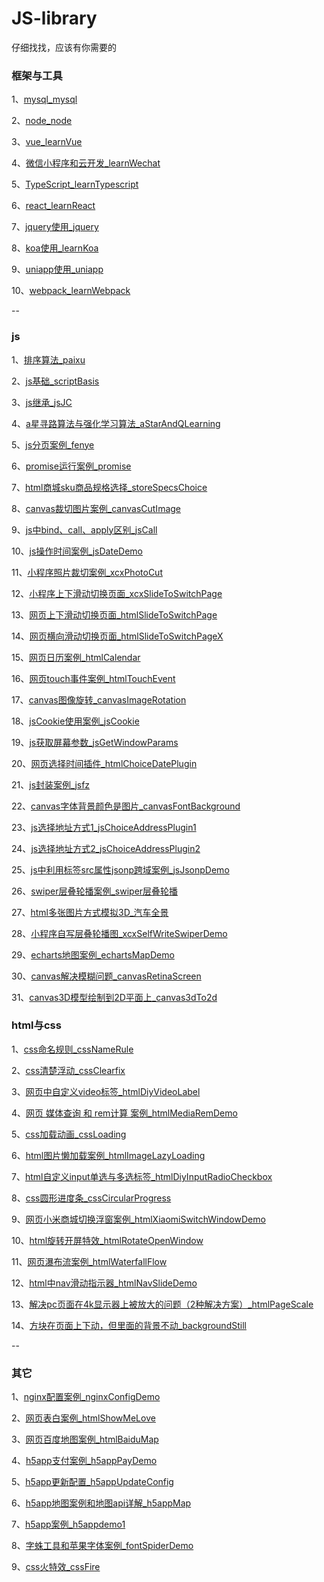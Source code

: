 # JS-library

仔细找找，应该有你需要的

### 框架与工具

1、[mysql_mysql](https://github.com/fengfanv/JS-library/blob/master/mysql)

2、[node_node](https://github.com/fengfanv/JS-library/blob/master/node)

3、[vue_learnVue](https://github.com/fengfanv/JS-library/blob/master/learnVue)

4、[微信小程序和云开发_learnWechat](https://github.com/fengfanv/JS-library/blob/master/learnWechat)

5、[TypeScript_learnTypescript](https://github.com/fengfanv/JS-library/blob/master/learnTypescript)

6、[react_learnReact](https://github.com/fengfanv/JS-library/blob/master/learnReact)

7、[jquery使用_jquery](https://github.com/fengfanv/JS-library/blob/master/jquery)

8、[koa使用_learnKoa](https://github.com/fengfanv/JS-library/blob/master/learnKoa)

9、[uniapp使用_uniapp](https://github.com/fengfanv/JS-library/blob/master/uniapp)

10、[webpack_learnWebpack](https://github.com/fengfanv/JS-library/blob/master/learnWebpack)

--

### js

1、[排序算法_paixu](https://github.com/fengfanv/JS-library/blob/master/paixu)

2、[js基础_scriptBasis](https://github.com/fengfanv/JS-library/blob/master/scriptBasis)

3、[js继承_jsJC](https://github.com/fengfanv/JS-library/blob/master/jsJC)

4、[a星寻路算法与强化学习算法_aStarAndQLearning](https://github.com/fengfanv/JS-library/blob/master/aStarAndQLearning)

5、[js分页案例_fenye](https://github.com/fengfanv/JS-library/tree/master/fenye)

6、[promise运行案例_promise](https://github.com/fengfanv/JS-library/blob/master/promise)

7、[html商城sku商品规格选择_storeSpecsChoice](https://github.com/fengfanv/JS-library/tree/master/storeSpecsChoice)

8、[canvas裁切图片案例_canvasCutImage](https://github.com/fengfanv/JS-library/tree/master/canvasCutImage)

9、[js中bind、call、apply区别_jsCall](https://github.com/fengfanv/JS-library/tree/master/jsCall)

10、[js操作时间案例_jsDateDemo](https://github.com/fengfanv/JS-library/tree/master/jsDateDemo)

11、[小程序照片裁切案例_xcxPhotoCut](https://github.com/fengfanv/JS-library/tree/master/xcxPhotoCut)

12、[小程序上下滑动切换页面_xcxSlideToSwitchPage](https://github.com/fengfanv/JS-library/tree/master/xcxSlideToSwitchPage)

13、[网页上下滑动切换页面_htmlSlideToSwitchPage](https://github.com/fengfanv/JS-library/tree/master/htmlSlideToSwitchPage)

14、[网页横向滑动切换页面_htmlSlideToSwitchPageX](https://github.com/fengfanv/JS-library/tree/master/htmlSlideToSwitchPageX)

15、[网页日历案例_htmlCalendar](https://github.com/fengfanv/JS-library/tree/master/htmlCalendar)

16、[网页touch事件案例_htmlTouchEvent](https://github.com/fengfanv/JS-library/tree/master/htmlTouchEvent)

17、[canvas图像旋转_canvasImageRotation](https://github.com/fengfanv/JS-library/tree/master/canvasImageRotation)

18、[jsCookie使用案例_jsCookie](https://github.com/fengfanv/JS-library/tree/master/jsCookie)

19、[js获取屏幕参数_jsGetWindowParams](https://github.com/fengfanv/JS-library/tree/master/jsGetWindowParams)

20、[网页选择时间插件_htmlChoiceDatePlugin](https://github.com/fengfanv/JS-library/tree/master/htmlChoiceDatePlugin)

21、[js封装案例_jsfz](https://github.com/fengfanv/JS-library/tree/master/jsfz)

22、[canvas字体背景颜色是图片_canvasFontBackground](https://github.com/fengfanv/JS-library/tree/master/canvasFontBackground)

23、[js选择地址方式1_jsChoiceAddressPlugin1](https://github.com/fengfanv/JS-library/tree/master/jsChoiceAddressPlugin1)

24、[js选择地址方式2_jsChoiceAddressPlugin2](https://github.com/fengfanv/JS-library/tree/master/jsChoiceAddressPlugin2)

25、[js中利用标签src属性jsonp跨域案例_jsJsonpDemo](https://github.com/fengfanv/JS-library/tree/master/jsJsonpDemo)

26、[swiper层叠轮播案例_swiper层叠轮播](https://github.com/fengfanv/JS-library/tree/master/swiper层叠轮播)

27、[html多张图片方式模拟3D_汽车全景](https://github.com/fengfanv/JS-library/tree/master/汽车全景)

28、[小程序自写层叠轮播图_xcxSelfWriteSwiperDemo](https://github.com/fengfanv/JS-library/tree/master/xcxSelfWriteSwiperDemo)

29、[echarts地图案例_echartsMapDemo](https://github.com/fengfanv/JS-library/tree/master/echartsMapDemo)

30、[canvas解决模糊问题_canvasRetinaScreen](https://github.com/fengfanv/JS-library/tree/master/canvasRetinaScreen)

31、[canvas3D模型绘制到2D平面上_canvas3dTo2d](https://github.com/fengfanv/JS-library/tree/master/canvas3dTo2d)


### html与css

1、[css命名规则_cssNameRule](https://github.com/fengfanv/JS-library/tree/master/cssNameRule)

2、[css清楚浮动_cssClearfix](https://github.com/fengfanv/JS-library/tree/master/cssClearfix)

3、[网页中自定义video标签_htmlDiyVideoLabel](https://github.com/fengfanv/JS-library/tree/master/htmlDiyVideoLabel)

4、[网页 媒体查询 和 rem计算 案例_htmlMediaRemDemo](https://github.com/fengfanv/JS-library/tree/master/htmlMediaRemDemo)

5、[css加载动画_cssLoading](https://github.com/fengfanv/JS-library/tree/master/cssLoading)

6、[html图片懒加载案例_htmlImageLazyLoading](https://github.com/fengfanv/JS-library/tree/master/htmlImageLazyLoading)

7、[html自定义input单选与多选标签_htmlDiyInputRadioCheckbox](https://github.com/fengfanv/JS-library/tree/master/htmlDiyInputRadioCheckbox)

8、[css圆形进度条_cssCircularProgress](https://github.com/fengfanv/JS-library/tree/master/cssCircularProgress)

9、[网页小米商城切换浮窗案例_htmlXiaomiSwitchWindowDemo](https://github.com/fengfanv/JS-library/tree/master/htmlXiaomiSwitchWindowDemo)

10、[html旋转开屏特效_htmlRotateOpenWindow](https://github.com/fengfanv/JS-library/tree/master/htmlRotateOpenWindow)

11、[网页瀑布流案例_htmlWaterfallFlow](https://github.com/fengfanv/JS-library/tree/master/htmlWaterfallFlow)

12、[html中nav滑动指示器_htmlNavSlideDemo](https://github.com/fengfanv/JS-library/tree/master/htmlNavSlideDemo)

13、[解决pc页面在4k显示器上被放大的问题（2种解决方案）_htmlPageScale](https://github.com/fengfanv/JS-library/tree/master/htmlPageScale)

14、[方块在页面上下动，但里面的背景不动_backgroundStill](https://github.com/fengfanv/JS-library/tree/master/backgroundStill)

--

### 其它

1、[nginx配置案例_nginxConfigDemo](https://github.com/fengfanv/JS-library/tree/master/nginxConfigDemo)

2、[网页表白案例_htmlShowMeLove](https://github.com/fengfanv/JS-library/tree/master/htmlShowMeLove)

3、[网页百度地图案例_htmlBaiduMap](https://github.com/fengfanv/JS-library/tree/master/htmlBaiduMap)

4、[h5app支付案例_h5appPayDemo](https://github.com/fengfanv/JS-library/tree/master/h5appPayDemo)

5、[h5app更新配置_h5appUpdateConfig](https://github.com/fengfanv/JS-library/tree/master/h5appUpdateConfig)

6、[h5app地图案例和地图api详解_h5appMap](https://github.com/fengfanv/JS-library/tree/master/h5appMap)

7、[h5app案例_h5appdemo1](https://github.com/fengfanv/JS-library/tree/master/h5appdemo1)

8、[字蛛工具和苹果字体案例_fontSpiderDemo](https://github.com/fengfanv/JS-library/tree/master/fontSpiderDemo)

9、[css火特效_cssFire](https://github.com/fengfanv/JS-library/tree/master/cssFire)